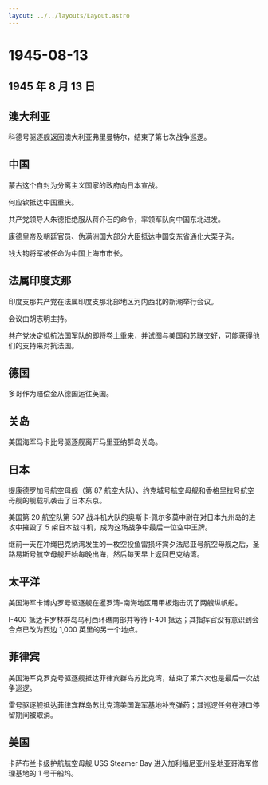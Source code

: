 ```yaml
---
layout: ../../layouts/Layout.astro
---
```


# 1945-08-13

## 1945 年 8 月 13 日

## 澳大利亚

科德号驱逐舰返回澳大利亚弗里曼特尔，结束了第七次战争巡逻。

## 中国

蒙古这个自封为分离主义国家的政府向日本宣战。

何应钦抵达中国重庆。

共产党领导人朱德拒绝服从蒋介石的命令，率领军队向中国东北进发。

康德皇帝及朝廷官员、伪满洲国大部分大臣抵达中国安东省通化大栗子沟。

钱大钧将军被任命为中国上海市市长。

## 法属印度支那

印度支那共产党在法属印度支那北部地区河内西北的新潮举行会议。

会议由胡志明主持。

共产党决定抵抗法国军队的即将卷土重来，并试图与美国和苏联交好，可能获得他们的支持来对抗法国。

## 德国

多哥作为赔偿金从德国运往英国。

## 关岛

美国海军马卡比号驱逐舰离开马里亚纳群岛关岛。

## 日本

提康德罗加号航空母舰（第 87
航空大队）、约克城号航空母舰和香格里拉号航空母舰的舰载机袭击了日本东京。

美国第 20 航空队第 507
战斗机大队的奥斯卡·佩尔多莫中尉在对日本九州岛的进攻中摧毁了 5
架日本战斗机，成为这场战争中最后一位空中王牌。

继前一天在冲绳巴克纳湾发生的一枚空投鱼雷损坏宾夕法尼亚号航空母舰之后，圣路易斯号航空母舰开始每晚出海，然后每天早上返回巴克纳湾。

## 太平洋

美国海军卡博内罗号驱逐舰在暹罗湾-南海地区用甲板炮击沉了两艘纵帆船。

I-400 抵达卡罗林群岛乌利西环礁南部并等待 I-401
抵达；其指挥官没有意识到会合点已改为西边 1,000 英里的另一个地点。

## 菲律宾

美国海军克罗克号驱逐舰抵达菲律宾群岛苏比克湾，结束了第六次也是最后一次战争巡逻。

雷号驱逐舰抵达菲律宾群岛苏比克湾美国海军基地补充弹药；其巡逻任务在港口停留期间被取消。

## 美国

卡萨布兰卡级护航航空母舰 USS Steamer Bay
进入加利福尼亚州圣地亚哥海军修理基地的 1 号干船坞。
